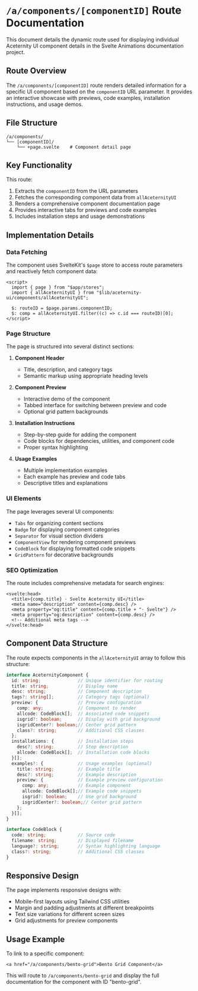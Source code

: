 # `/a/components/[componentID]` Route Documentation

This document details the dynamic route used for displaying individual Aceternity UI component details in the Svelte Animations documentation project.

## Route Overview

The `/a/components/[componentID]` route renders detailed information for a specific UI component based on the `componentID` URL parameter. It provides an interactive showcase with previews, code examples, installation instructions, and usage demos.

## File Structure

```
/a/components/
└── [componentID]/
    └── +page.svelte    # Component detail page
```

## Key Functionality

This route:
1. Extracts the `componentID` from the URL parameters
2. Fetches the corresponding component data from `allAceternityUI`
3. Renders a comprehensive component documentation page
4. Provides interactive tabs for previews and code examples
5. Includes installation steps and usage demonstrations

## Implementation Details

### Data Fetching

The component uses SvelteKit's `$page` store to access route parameters and reactively fetch component data:

```svelte
<script>
  import { page } from "$app/stores";
  import { allAceternityUI } from "$lib/aceternity-ui/components/allAceternityUI";
  
  $: routeID = $page.params.componentID;
  $: comp = allAceternityUI.filter((c) => c.id === routeID)[0];
</script>
```

### Page Structure

The page is structured into several distinct sections:

1. **Component Header**
   - Title, description, and category tags
   - Semantic markup using appropriate heading levels

2. **Component Preview**
   - Interactive demo of the component
   - Tabbed interface for switching between preview and code
   - Optional grid pattern backgrounds

3. **Installation Instructions**
   - Step-by-step guide for adding the component
   - Code blocks for dependencies, utilities, and component code
   - Proper syntax highlighting

4. **Usage Examples**
   - Multiple implementation examples
   - Each example has preview and code tabs
   - Descriptive titles and explanations

### UI Elements

The page leverages several UI components:
- `Tabs` for organizing content sections
- `Badge` for displaying component categories
- `Separator` for visual section dividers
- `ComponentView` for rendering component previews
- `CodeBlock` for displaying formatted code snippets
- `GridPattern` for decorative backgrounds

### SEO Optimization

The route includes comprehensive metadata for search engines:

```svelte
<svelte:head>
  <title>{comp.title} · Svelte Aceternity UI</title>
  <meta name="description" content={comp.desc} />
  <meta property="og:title" content={comp.title + "· Svelte"} />
  <meta property="og:description" content={comp.desc} />
  <!-- Additional meta tags -->
</svelte:head>
```

## Component Data Structure

The route expects components in the `allAceternityUI` array to follow this structure:

```typescript
interface AceternityComponent {
  id: string;              // Unique identifier for routing
  title: string;           // Display name
  desc: string;            // Component description
  tags?: string[];         // Category tags (optional)
  preview: {               // Preview configuration
    comp: any;             // Component to render
    allcode: CodeBlock[];  // Associated code snippets
    isgrid?: boolean;      // Display with grid background
    isgridCenter?: boolean;// Center grid pattern
    class?: string;        // Additional CSS classes
  };
  installations: {         // Installation steps
    desc?: string;         // Step description
    allcode: CodeBlock[];  // Installation code blocks
  }[];
  examples?: {             // Usage examples (optional)
    title: string;         // Example title
    desc?: string;         // Example description
    preview: {             // Example preview configuration
      comp: any;           // Example component
      allcode: CodeBlock[];// Example code snippets
      isgrid?: boolean;    // Use grid background
      isgridCenter?: boolean;// Center grid pattern
    };
  }[];
}

interface CodeBlock {
  code: string;            // Source code
  filename: string;        // Displayed filename
  language?: string;       // Syntax highlighting language
  class?: string;          // Additional CSS classes
}
```

## Responsive Design

The page implements responsive designs with:
- Mobile-first layouts using Tailwind CSS utilities
- Margin and padding adjustments at different breakpoints
- Text size variations for different screen sizes
- Grid adjustments for preview components

## Usage Example

To link to a specific component:

```svelte
<a href="/a/components/bento-grid">Bento Grid Component</a>
```

This will route to `/a/components/bento-grid` and display the full documentation for the component with ID "bento-grid".